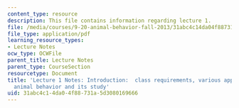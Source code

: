 ```yaml
---
content_type: resource
description: This file contains information regarding lecture 1.
file: /media/courses/9-20-animal-behavior-fall-2013/31abc4c14da04f88731a5d3080169666_MIT9_20F13_Lec1.pdf
file_type: application/pdf
learning_resource_types:
- Lecture Notes
ocw_type: OCWFile
parent_title: Lecture Notes
parent_type: CourseSection
resourcetype: Document
title: 'Lecture 1 Notes: Introduction:  class requirements, various approaches to
  animal behavior and its study'
uid: 31abc4c1-4da0-4f88-731a-5d3080169666
---
```

